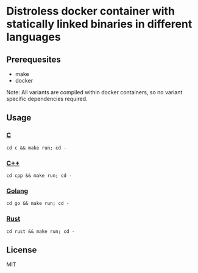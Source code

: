 # Distroless docker container with statically linked binaries in different languages

## Prerequesites
* make
* docker

Note: All variants are compiled within docker containers, so no variant specific dependencies required.

## Usage

### [C](./c)
```
cd c && make run; cd -
```

### [C++](./cpp)
```
cd cpp && make run; cd -
```

### [Golang](./go)
```
cd go && make run; cd -
```

### [Rust](./rust)
```
cd rust && make run; cd -
```

## License
MIT
